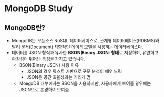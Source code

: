 # MongoDB Study

## MongoDB란?

- MongoDB는 오픈소스 NoSQL 데이터베이스로, 관계형 데이터베이스(RDBMS)와 달리 문서(Document) 지향적인 데이터 모델을 사용하는 데이터베이스다.
- 데이터를 JSON 형식과 유사한 **BSON(Binary JSON) 형태**로 저장하며, 유연하고 확장성이 뛰어난 특성을 가지고 있습니다.
  - BSON(Binary JSON) 사용 이유
    - JSON의 경우 텍스트 기반으로 구문 분석이 매우 느림
    - JSON은 공간 효율성과는 거리가 멈
  - MongoDB 내부에서는 BSON을 사용하지만, 사용자에게 보여줄 경우에는 JSON으로 본경하여 보여줌